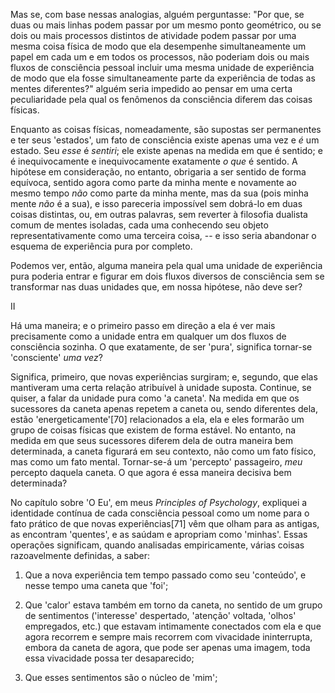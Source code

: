 Mas se, com base nessas analogias, alguém perguntasse: "Por que, se duas ou mais linhas podem passar por um mesmo ponto geométrico, ou se dois ou mais processos distintos de atividade podem passar por uma mesma coisa física de modo que ela desempenhe simultaneamente um papel em cada um e em todos os processos, não poderiam dois ou mais fluxos de consciência pessoal incluir uma mesma unidade de experiência de modo que ela fosse simultaneamente parte da experiência de todas as mentes diferentes?" alguém seria impedido ao pensar em uma certa peculiaridade pela qual os fenômenos da consciência diferem das coisas físicas.

Enquanto as coisas físicas, nomeadamente, são supostas ser permanentes e ter seus 'estados', um fato de consciência existe apenas uma vez e _é_ um estado. Seu _esse_ é _sentiri_; ele existe apenas na medida em que é sentido; e é inequivocamente e inequivocamente exatamente _o que_ é sentido. A hipótese em consideração, no entanto, obrigaria a ser sentido de forma equívoca, sentido agora como parte da minha mente e novamente ao mesmo tempo _não_ como parte da minha mente, mas da sua (pois minha mente _não_ é a sua), e isso pareceria impossível sem dobrá-lo em duas coisas distintas, ou, em outras palavras, sem reverter à filosofia dualista comum de mentes isoladas, cada uma conhecendo seu objeto representativamente como uma terceira coisa, -- e isso seria abandonar o esquema de experiência pura por completo.

Podemos ver, então, alguma maneira pela qual uma unidade de experiência pura poderia entrar e figurar em dois fluxos diversos de consciência sem se transformar nas duas unidades que, em nossa hipótese, não deve ser?

II

Há uma maneira; e o primeiro passo em direção a ela é ver mais precisamente como a unidade entra em qualquer um dos fluxos de consciência sozinha. O que exatamente, de ser 'pura', significa tornar-se 'consciente' _uma vez_?

Significa, primeiro, que novas experiências surgiram; e, segundo, que elas mantiveram uma certa relação atribuível à unidade suposta. Continue, se quiser, a falar da unidade pura como 'a caneta'. Na medida em que os sucessores da caneta apenas repetem a caneta ou, sendo diferentes dela, estão 'energeticamente'[70] relacionados a ela, ela e eles formarão um grupo de coisas físicas que existem de forma estável. No entanto, na medida em que seus sucessores diferem dela de outra maneira bem determinada, a caneta figurará em seu contexto, não como um fato físico, mas como um fato mental. Tornar-se-á um 'percepto' passageiro, _meu_ percepto daquela caneta. O que agora é essa maneira decisiva bem determinada?

No capítulo sobre 'O Eu', em meus _Principles of Psychology_, expliquei a identidade contínua de cada consciência pessoal como um nome para o fato prático de que novas experiências[71] vêm que olham para as antigas, as encontram 'quentes', e as saúdam e apropriam como 'minhas'. Essas operações significam, quando analisadas empiricamente, várias coisas razoavelmente definidas, a saber:

1. Que a nova experiência tem tempo passado como seu 'conteúdo', e nesse tempo uma caneta que 'foi';

2. Que 'calor' estava também em torno da caneta, no sentido de um grupo de sentimentos ('interesse' despertado, 'atenção' voltada, 'olhos' empregados, etc.) que estavam intimamente conectados com ela e que agora recorrem e sempre mais recorrem com vivacidade ininterrupta, embora da caneta de agora, que pode ser apenas uma imagem, toda essa vivacidade possa ter desaparecido;

3. Que esses sentimentos são o núcleo de 'mim';